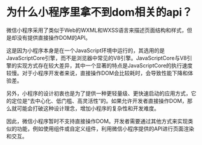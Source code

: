 # 为什么小程序里拿不到dom相关的api？

微信小程序采用了类似于Web的WXML和WXSS语言来描述页面结构和样式，但是却没有提供直接操作DOM的API。

这是因为小程序本身是在一个JavaScript环境中运行的，其选用的是JavaScriptCore引擎，而不是浏览器中常见的V8引擎。JavaScriptCore与V8引擎的实现方式存在较大差异，其中一个显著的特点是JavaScriptCore的执行速度较慢。对于小程序开发者来说，直接操作DOM会比较耗时，会导致性能下降和体验差。

另外，小程序的设计初衷也是为了提供一种更轻量级、更快速启动的应用方式，它的定位是“去中心化、低门槛、高灵活性”的。如果允许开发者直接操作DOM，那么就可能会打破这种设计理念，增加小程序的复杂性和开发难度。

因此，微信小程序暂时不支持直接操作DOM。开发者需要通过其他方式来实现类似的功能，例如使用组件或自定义组件，利用微信小程序提供的API进行页面渲染和交互。